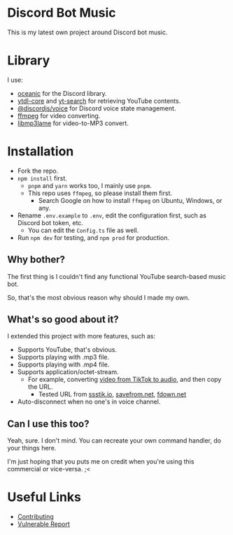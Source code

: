 # Discord Bot Music
This is my latest own project around Discord bot music.

# Library
I use:
- [oceanic](https://npmjs.com/oceanic.js) for the Discord library.
- [ytdl-core](https://npmjs.com/ytdl-core) and [yt-search](https://npmjs.com/yt-search) for retrieving YouTube contents.
- [@discordjs/voice](https://npmjs.com/@discordjs/voice) for Discord voice state management.
- [ffmpeg](https://ffmpeg.org) for video converting.
- [libmp3lame](https://trac.ffmpeg.org/wiki/Encode/MP3) for video-to-MP3 convert.

# Installation
- Fork the repo.
- `npm install` first.
  - `pnpm` and `yarn` works too, I mainly use `pnpm`.
  - This repo uses `ffmpeg`, so please install them first.
    - Search Google on how to install `ffmpeg` on Ubuntu, Windows, or any.
- Rename `.env.example` to `.env`, edit the configuration first, such as Discord bot token, etc.
  - You can edit the `Config.ts` file as well.
- Run `npm dev` for testing, and `npm prod` for production.

## Why bother?
The first thing is I couldn't find any functional YouTube search-based music bot.

So, that's the most obvious reason why should I made my own.

## What's so good about it?
I extended this project with more features, such as:
- Supports YouTube, that's obvious.
- Supports playing with .mp3 file.
- Supports playing with .mp4 file.
- Supports application/octet-stream.
  - For example, converting [video from TikTok to audio](https://ssstik.io/download-tiktok-mp3), and then copy the URL.
    - Tested URL from [ssstik.io](https://ssstik.io/download-tiktok-mp3), [savefrom.net](https://en.savefrom.net/), [fdown.net](https://fdown.net)
- Auto-disconnect when no one's in voice channel.

## Can I use this too?
Yeah, sure. I don't mind. You can recreate your own command handler, do your things here.

I'm just hoping that you puts me on credit when you're using this commercial or vice-versa. ;<

# Useful Links
- [Contributing](.github/CONTRIBUTING.md)
- [Vulnerable Report](.github/SECURITY.md)
